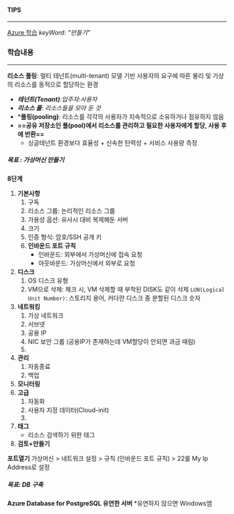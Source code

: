 #### TIPS
---
[Azure 학습](https://learn.microsoft.com/ko-kr/training/azure/) _keyWord: "만들기"_
### 학습내용
---
**리소스 풀링**: 멀티 테넌트(multi-tenant) 모델 기반 사용자의 요구에 따른 물리 및 가상의 리소스를 동적으로 할당하는 환경
- ***테넌트(Tenant)**:입주자:사용자*
- ***리소스 풀**: 리소스들을 모아 둔 것*
- ***풀링(pooling)**: 리소스를 각각의 사용자가 지속적으로 소유하거나 점유하지 않음
- **==공유 저장소인 풀(pool)에서 리소스를 관리하고 필요한 사용자에게 할당, 사용 후에 반환==**
	- 싱글테넌트 환경보다 효율성 + 신속한 탄력성 + 서비스 사용량 측정
##### 목표 : 가상머신 만들기
**8단계**
1. **기본사항**
	1. 구독
	2. 리소스 그룹: 논리적인 리소스 그룹
	3. 가용성 옵션: 유사시 대비 복제해둔 서버
	4. 크기
	5. 인증 형식: 암호/SSH 공개 키
	6. **인바운드 포트 규칙**
		- 인바운드: 외부에서 가상머신에 접속 요청
		- 아웃바운드: 가상머신에서 외부로 요청
1. **디스크**
	1. OS 디스크 유형
	2. VM으로 삭제: 체크 시, VM 삭제할 때 부착된 DISK도 같이 삭제
		`LUN(Logical Unit Number)`: 스토리지 용어, 커다란 디스크 중 분할된 디스크 숫자
2. **네트워킹**
	1. 가상 네트워크
	2. 서브넷
	3. 공용 IP
	4. NIC 보안 그룹 (공용IP가 존재하는데 VM할당이 안되면 과금 때림)
	5. 
3. **관리**
	1. 자동종료
	2. 백업
4. **모니터링**
5. **고급**
	1. 자동화
	2. 사용자 지정 데이터(Cloud-init)
	3. 
6. **태그**
	- 리소스 검색하기 위한 태그
7. **검토+만들기**

**포트열기**
가상머신 > 네트워크 설정 > 규칙 (인바운드 포트 규칙) > 22를 My Ip Address로 설정
##### 목표: DB 구축
**Azure Database for PostgreSQL 유연한 서버**
	*유연하지 않으면 Windows엠